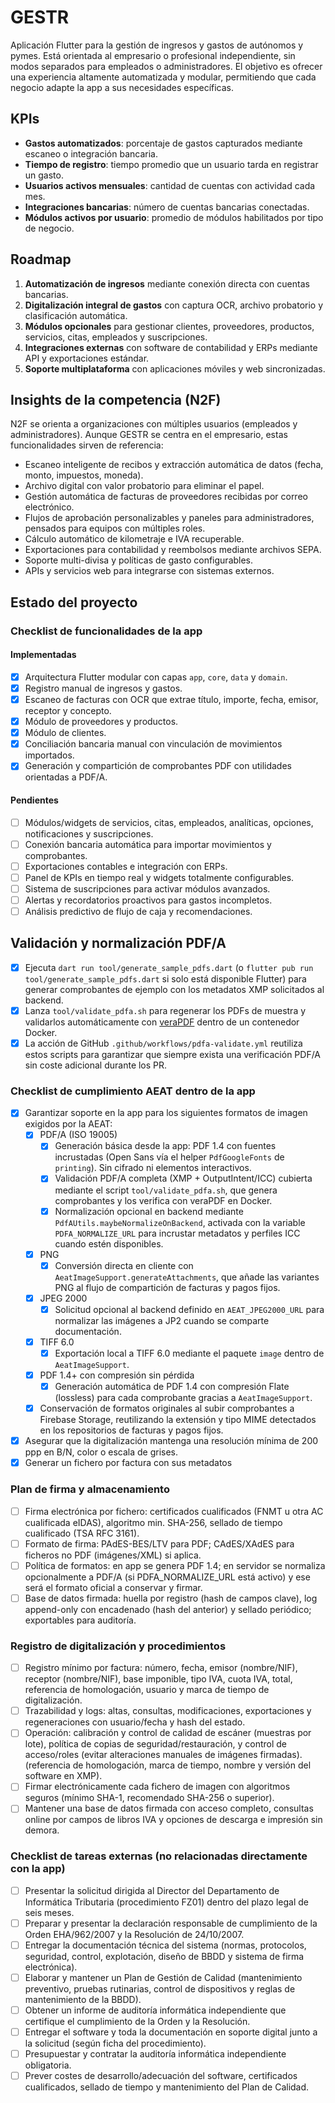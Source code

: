 ﻿# GESTR
Aplicación Flutter para la gestión de ingresos y gastos de autónomos y pymes. Está orientada al empresario o profesional independiente, sin modos separados para empleados o administradores. El objetivo es ofrecer una experiencia altamente automatizada y modular, permitiendo que cada negocio adapte la app a sus necesidades específicas.

## KPIs
- **Gastos automatizados**: porcentaje de gastos capturados mediante escaneo o integración bancaria.
- **Tiempo de registro**: tiempo promedio que un usuario tarda en registrar un gasto.
- **Usuarios activos mensuales**: cantidad de cuentas con actividad cada mes.
- **Integraciones bancarias**: número de cuentas bancarias conectadas.
- **Módulos activos por usuario**: promedio de módulos habilitados por tipo de negocio.

## Roadmap
1. **Automatización de ingresos** mediante conexión directa con cuentas bancarias.
2. **Digitalización integral de gastos** con captura OCR, archivo probatorio y clasificación automática.
3. **Módulos opcionales** para gestionar clientes, proveedores, productos, servicios, citas, empleados y suscripciones.
4. **Integraciones externas** con software de contabilidad y ERPs mediante API y exportaciones estándar.
5. **Soporte multiplataforma** con aplicaciones móviles y web sincronizadas.

## Insights de la competencia (N2F)
N2F se orienta a organizaciones con múltiples usuarios (empleados y administradores). Aunque GESTR se centra en el empresario, estas funcionalidades sirven de referencia:
- Escaneo inteligente de recibos y extracción automática de datos (fecha, monto, impuestos, moneda).
- Archivo digital con valor probatorio para eliminar el papel.
- Gestión automática de facturas de proveedores recibidas por correo electrónico.
- Flujos de aprobación personalizables y paneles para administradores, pensados para equipos con múltiples roles.
- Cálculo automático de kilometraje e IVA recuperable.
- Exportaciones para contabilidad y reembolsos mediante archivos SEPA.
- Soporte multi-divisa y políticas de gasto configurables.
- APIs y servicios web para integrarse con sistemas externos.

## Estado del proyecto
### Checklist de funcionalidades de la app

#### Implementadas
- [x] Arquitectura Flutter modular con capas `app`, `core`, `data` y `domain`.
- [x] Registro manual de ingresos y gastos.
- [x] Escaneo de facturas con OCR que extrae título, importe, fecha, emisor, receptor y concepto.
- [x] Módulo de proveedores y productos.
- [x] Módulo de clientes.
- [x] Conciliación bancaria manual con vinculación de movimientos importados.
- [x] Generación y compartición de comprobantes PDF con utilidades orientadas a PDF/A.

#### Pendientes
- [ ] Módulos/widgets de servicios, citas, empleados, analíticas, opciones, notificaciones y suscripciones.
- [ ] Conexión bancaria automática para importar movimientos y comprobantes.
- [ ] Exportaciones contables e integración con ERPs.
- [ ] Panel de KPIs en tiempo real y widgets totalmente configurables.
- [ ] Sistema de suscripciones para activar módulos avanzados.
- [ ] Alertas y recordatorios proactivos para gastos incompletos.
- [ ] Análisis predictivo de flujo de caja y recomendaciones.

## Validación y normalización PDF/A
- [x] Ejecuta `dart run tool/generate_sample_pdfs.dart` (o `flutter pub run tool/generate_sample_pdfs.dart` si solo está disponible Flutter) para generar comprobantes de ejemplo con los metadatos XMP solicitados al backend.
- [x] Lanza `tool/validate_pdfa.sh` para regenerar los PDFs de muestra y validarlos automáticamente con [veraPDF](https://verapdf.org/) dentro de un contenedor Docker.
- [x] La acción de GitHub `.github/workflows/pdfa-validate.yml` reutiliza estos scripts para garantizar que siempre exista una verificación PDF/A sin coste adicional durante los PR.

### Checklist de cumplimiento AEAT dentro de la app
- [x] Garantizar soporte en la app para los siguientes formatos de imagen exigidos por la AEAT:
  - [x] PDF/A (ISO 19005)
    - [x] Generación básica desde la app: PDF 1.4 con fuentes incrustadas (Open Sans vía el helper `PdfGoogleFonts` de `printing`). Sin cifrado ni elementos interactivos.
    - [x] Validación PDF/A completa (XMP + OutputIntent/ICC) cubierta mediante el script `tool/validate_pdfa.sh`, que genera comprobantes y los verifica con veraPDF en Docker.
    - [x] Normalización opcional en backend mediante `PdfAUtils.maybeNormalizeOnBackend`, activada con la variable `PDFA_NORMALIZE_URL` para incrustar metadatos y perfiles ICC cuando estén disponibles.
  - [x] PNG
    - [x] Conversión directa en cliente con `AeatImageSupport.generateAttachments`, que añade las variantes PNG al flujo de compartición de facturas y pagos fijos.
  - [x] JPEG 2000
    - [x] Solicitud opcional al backend definido en `AEAT_JPEG2000_URL` para normalizar las imágenes a JP2 cuando se comparte documentación.
  - [x] TIFF 6.0
    - [x] Exportación local a TIFF 6.0 mediante el paquete `image` dentro de `AeatImageSupport`.
  - [x] PDF 1.4+ con compresión sin pérdida
    - [x] Generación automática de PDF 1.4 con compresión Flate (lossless) para cada comprobante gracias a `AeatImageSupport`.
  - [x] Conservación de formatos originales al subir comprobantes a Firebase Storage, reutilizando la extensión y tipo MIME detectados en los repositorios de facturas y pagos fijos.
- [x] Asegurar que la digitalización mantenga una resolución mínima de 200 ppp en B/N, color o escala de grises.
- [x] Generar un fichero por factura con sus metadatos

### Plan de firma y almacenamiento
- [ ] Firma electrónica por fichero: certificados cualificados (FNMT u otra AC cualificada eIDAS), algoritmo min. SHA-256, sellado de tiempo cualificado (TSA RFC 3161).
- [ ] Formato de firma: PAdES-BES/LTV para PDF; CAdES/XAdES para ficheros no PDF (imágenes/XML) si aplica.
- [ ] Política de formatos: en app se genera PDF 1.4; en servidor se normaliza opcionalmente a PDF/A (si PDFA_NORMALIZE_URL está activo) y ese será el formato oficial a conservar y firmar.
- [ ] Base de datos firmada: huella por registro (hash de campos clave), log append-only con encadenado (hash del anterior) y sellado periódico; exportables para auditoría.

### Registro de digitalización y procedimientos
- [ ] Registro mínimo por factura: número, fecha, emisor (nombre/NIF), receptor (nombre/NIF), base imponible, tipo IVA, cuota IVA, total, referencia de homologación, usuario y marca de tiempo de digitalización.
- [ ] Trazabilidad y logs: altas, consultas, modificaciones, exportaciones y regeneraciones con usuario/fecha y hash del estado.
- [ ] Operación: calibración y control de calidad de escáner (muestras por lote), política de copias de seguridad/restauración, y control de acceso/roles (evitar alteraciones manuales de imágenes firmadas). (referencia de homologación, marca de tiempo, nombre y versión del software en XMP).
- [ ] Firmar electrónicamente cada fichero de imagen con algoritmos seguros (mínimo SHA-1, recomendado SHA-256 o superior).
- [ ] Mantener una base de datos firmada con acceso completo, consultas online por campos de libros IVA y opciones de descarga e impresión sin demora.

### Checklist de tareas externas (no relacionadas directamente con la app)
- [ ] Presentar la solicitud dirigida al Director del Departamento de Informática Tributaria (procedimiento FZ01) dentro del plazo legal de seis meses.
- [ ] Preparar y presentar la declaración responsable de cumplimiento de la Orden EHA/962/2007 y la Resolución de 24/10/2007.
- [ ] Entregar la documentación técnica del sistema (normas, protocolos, seguridad, control, explotación, diseño de BBDD y sistema de firma electrónica).
- [ ] Elaborar y mantener un Plan de Gestión de Calidad (mantenimiento preventivo, pruebas rutinarias, control de dispositivos y reglas de mantenimiento de la BBDD).
- [ ] Obtener un informe de auditoría informática independiente que certifique el cumplimiento de la Orden y la Resolución.
- [ ] Entregar el software y toda la documentación en soporte digital junto a la solicitud (según ficha del procedimiento).
- [ ] Presupuestar y contratar la auditoría informática independiente obligatoria.
- [ ] Prever costes de desarrollo/adecuación del software, certificados cualificados, sellado de tiempo y mantenimiento del Plan de Calidad.
